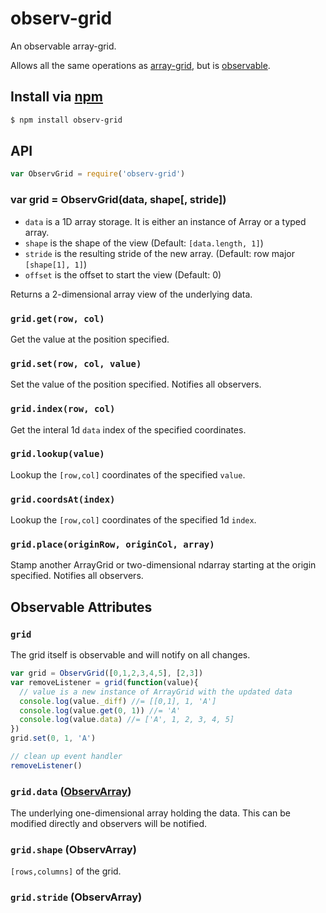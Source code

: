 observ-grid
===

An observable array-grid.

Allows all the same operations as [array-grid](https://github.com/mmckegg/array-grid), but is [observable](https://github.com/raynos/observ-array).

## Install via [npm](https://npmjs.org/package/observ-grid)

```bash
$ npm install observ-grid
```

## API

```js
var ObservGrid = require('observ-grid')
```

### var grid = ObservGrid(data, shape[, stride])

- `data` is a 1D array storage. It is either an instance of Array or a typed array.
- `shape` is the shape of the view (Default: `[data.length, 1]`)
- `stride` is the resulting stride of the new array. (Default: row major `[shape[1], 1]`)
- `offset` is the offset to start the view (Default: 0)

Returns a 2-dimensional array view of the underlying data.

### `grid.get(row, col)`

Get the value at the position specified.

### `grid.set(row, col, value)`

Set the value of the position specified. Notifies all observers.

### `grid.index(row, col)`

Get the interal 1d `data` index of the specified coordinates.

### `grid.lookup(value)`

Lookup the `[row,col]` coordinates of the specified `value`.

### `grid.coordsAt(index)`

Lookup the `[row,col]` coordinates of the specified 1d `index`.

### `grid.place(originRow, originCol, array)`

Stamp another ArrayGrid or two-dimensional ndarray starting at the origin specified. Notifies all observers.

## Observable Attributes

### `grid`

The grid itself is observable and will notify on all changes.

```js
var grid = ObservGrid([0,1,2,3,4,5], [2,3])
var removeListener = grid(function(value){
  // value is a new instance of ArrayGrid with the updated data
  console.log(value._diff) //= [[0,1], 1, 'A']
  console.log(value.get(0, 1)) //= 'A'
  console.log(value.data) //= ['A', 1, 2, 3, 4, 5]
})
grid.set(0, 1, 'A')

// clean up event handler
removeListener()
```

### `grid.data` ([ObservArray](https://github.com/raynos/observ-array))

The underlying one-dimensional array holding the data. This can be modified directly and observers will be notified.

### `grid.shape` (ObservArray)

`[rows,columns]` of the grid.

### `grid.stride` (ObservArray)